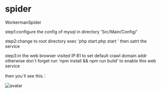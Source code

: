 # spider
WorkermanSpider


step1:configure the config of mysql in directory 'Src/Main/Config/'


step2:change to root directory exec 'php start.php start ' then satrt the service


step3:in the web browser visited IP:81 to set default crawl domain addr otherwise don`t forget run 'npm install && npm run build' to enable this web service


then you`ll see this：


![avatar](https://image-1253145602.cos.ap-shanghai.myqcloud.com/4855A51B-0F93-41a3-8279-D8E9540BE0B9.png)
